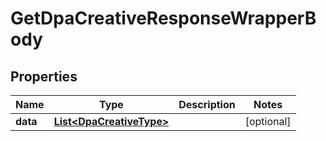 

# GetDpaCreativeResponseWrapperBody


## Properties

Name | Type | Description | Notes
------------ | ------------- | ------------- | -------------
**data** | [**List&lt;DpaCreativeType&gt;**](DpaCreativeType.md) |  |  [optional]



